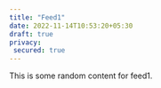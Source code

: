 ```yaml
---
title: "Feed1"
date: 2022-11-14T10:53:20+05:30
draft: true
privacy:
 secured: true
---
```


This is some random content for feed1.